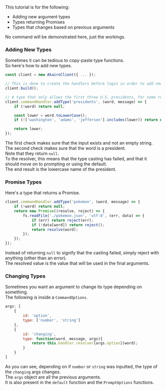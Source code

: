This tutorial is for the following:

- Adding new argument types
- Types returning Promises
- Types that changes based on previous arguments

No command will be demonstrated here, just the workings.  

### Adding New Types

Sometimes it can be tedious to copy-paste type functions.  
So here's how to add new types.  

```js
const client = new AkairoClient({ ... });

// This is done to create the handlers before login in order to add new types.
client.build();

// A type that only allows the first three U.S. presidents, for some reason.
client.commandHandler.addType('presidents', (word, message) => {
    if (!word) return null;

    const lower = word.toLowerCase();
    if (!['washington', 'adams', 'jefferson'].includes(lower)) return null;

    return lower;
});
```

The first check makes sure that the input exists and not an empty string.  
The second check makes sure that the word is a president.  
Note that they return `null`.  
To the resolver, this means that the type casting has failed, and that it should move on to prompting or using the default.  
The end result is the lowercase name of the president.  

### Promise Types

Here's a type that returns a Promise.  

```js
client.commandHandler.addType('pokemon', (word, message) => {
    if (!word) return null;
    return new Promise((resolve, reject) => {
        fs.readFile('./pokemon.json', 'utf-8', (err, data) => {
            if (err) return reject(err);
            if (!data[word]) return reject();
            return resolve(word);
        });
    });
});
```

Instead of returning `null` to signify that the casting failed, simply reject with anything (other than an error).  
The resolved value is the value that will be used in the final arguments.  

### Changing Types

Sometimes you want an argument to change its type depending on something.  
The following is inside a `CommandOptions`.  

```js
args: [
    {
        id: 'option',
        type: ['number', 'string']
    },
    {
        id: 'changing',
        type: function(word, message, args){
            return this.handler.resolver[args.option](word);
        }
    }
]
```

As you can see, depending on if `number` or `string` was inputted, the type of the `changing` args changes.  
The `args` object are all the previous arguments.  
It is also present in the `default` function and the `PromptOptions` functions.  
